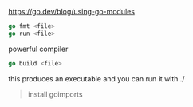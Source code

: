 https://go.dev/blog/using-go-modules

```go
go fmt <file>
go run <file>
```

powerful compiler

```go
go build <file>
```

this produces an executable and you can run it with ./<file>

> install goimports
